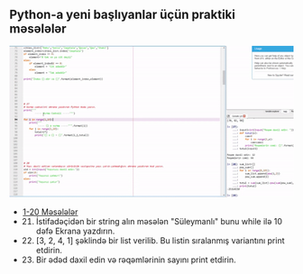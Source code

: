 ## Python-a yeni başlıyanlar üçün praktiki məsələlər

![ScreenShot](/screenshot.gif)


* [1-20 Məsələlər](https://github.com/sooleymanli/Python-Exercises-1)
* 21) İstifadəçidən bir string alın məsələn "Süleymanlı" bunu while ilə 10 dəfə Ekrana yazdırın.
* 22) [3, 2, 4, 1]  şəklində bir list verilib. Bu listin sıralanmış variantını print etdirin.
* 23) Bir ədəd daxil edin və rəqəmlərinin sayını print etdirin.
